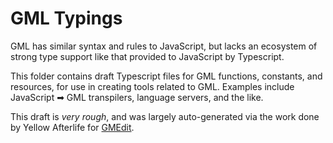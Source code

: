 # GML Typings

GML has similar syntax and rules to JavaScript, but lacks an ecosystem of strong type support like that provided to JavaScript by Typescript.

This folder contains draft Typescript files for GML functions, constants, and resources, for use in creating tools related to GML. Examples include JavaScript ➡ GML transpilers, language servers, and the like.

This draft is *very rough*, and was largely auto-generated via the work done by Yellow Afterlife for [GMEdit](https://github.com/YellowAfterlife/GMEdit).


